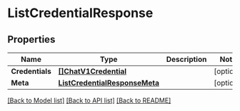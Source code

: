 # ListCredentialResponse

## Properties

Name | Type | Description | Notes
------------ | ------------- | ------------- | -------------
**Credentials** | [**[]ChatV1Credential**](ChatV1Credential.md) |  |[optional] 
**Meta** | [**ListCredentialResponseMeta**](ListCredentialResponseMeta.md) |  |[optional] 

[[Back to Model list]](../README.md#documentation-for-models) [[Back to API list]](../README.md#documentation-for-api-endpoints) [[Back to README]](../README.md)


